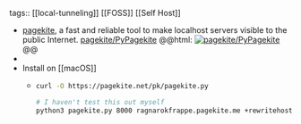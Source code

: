 tags:: [[local-tunneling]] [[FOSS]] [[Self Host]]

- [pagekite](https://pagekite.net/), a fast and reliable tool to make localhost servers visible to the public Internet.
  [pagekite/PyPagekite](https://github.com/pagekite/PyPagekite)
  @@html: <a href="https://github.com/pagekite/PyPagekite/"><img src="https://github-readme-stats-astronomer.vercel.app/api/pin/?username=pagekite&repo=PyPagekite&theme=tokyonight" alt="pagekite/PyPagekite"/></a>@@
-
- Install on [[macOS]]
	- ```bash
	  curl -O https://pagekite.net/pk/pagekite.py
	  
	  # I haven't test this out myself
	  python3 pagekite.py 8000 ragnarokfrappe.pagekite.me +rewritehost=development.localhost
	  ```